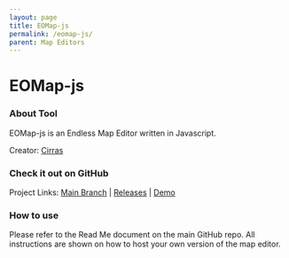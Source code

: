 ```yaml
---
layout: page
title: EOMap-js
permalink: /eomap-js/
parent: Map Editors
---
```


# EOMap-js

### About Tool

EOMap-js is an Endless Map Editor written in Javascript.

Creator: [Cirras](https://github.com/Cirras)

### Check it out on GitHub

Project Links: [Main Branch](https://github.com/Cirras/eomap-js) | [Releases](https://github.com/Cirras/eomap-js/releases) | [Demo](https://eomap.dev/)

### How to use

Please refer to the Read Me document on the main GitHub repo. All instructions are shown on how to host your own version of the map editor. 